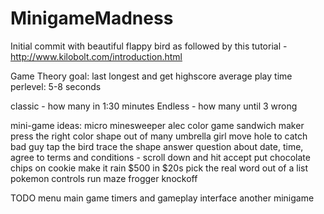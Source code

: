 # MinigameMadness
Initial commit with beautiful flappy bird as followed by this tutorial - http://www.kilobolt.com/introduction.html

Game Theory
goal: last longest and get highscore
average play time perlevel: 5-8 seconds

classic - how many in 1:30 minutes
Endless - how many until 3 wrong

mini-game ideas:
micro minesweeper
alec color game
sandwich maker
press the right color shape out of many
umbrella girl
move hole to catch bad guy
tap the bird
trace the shape
answer question about date, time, 
agree to terms and conditions - scroll down and hit accept
put chocolate chips on cookie
make it rain $500 in $20s
pick the real word out of a list
pokemon controls run maze
frogger knockoff

TODO
menu
main game timers and gameplay interface
another minigame
